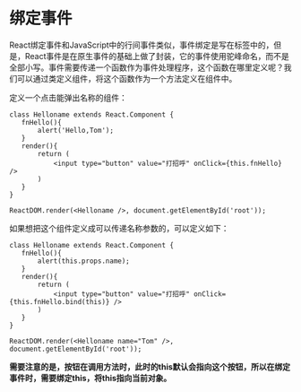 # 绑定事件
React绑定事件和JavaScript中的行间事件类似，事件绑定是写在标签中的，但是，React事件是在原生事件的基础上做了封装，它的事件使用驼峰命名，而不是全部小写。事件需要传递一个函数作为事件处理程序，这个函数在哪里定义呢？我们可以通过类定义组件，将这个函数作为一个方法定义在组件中。

定义一个点击能弹出名称的组件：

```
class Helloname extends React.Component {
   fnHello(){
       alert('Hello,Tom');
   }
   render(){
       return (
           <input type="button" value="打招呼" onClick={this.fnHello} />
       )
   }
}

ReactDOM.render(<Helloname />, document.getElementById('root'));
```
如果想把这个组件定义成可以传递名称参数的，可以定义如下：

```
class Helloname extends React.Component {
   fnHello(){
       alert(this.props.name);
   }
   render(){
       return (
           <input type="button" value="打招呼" onClick={this.fnHello.bind(this)} />
       )
   }
}

ReactDOM.render(<Helloname name="Tom" />, document.getElementById('root'));
```

**需要注意的是，按钮在调用方法时，此时的this默认会指向这个按钮，所以在绑定事件时，需要绑定this，将this指向当前对象。**